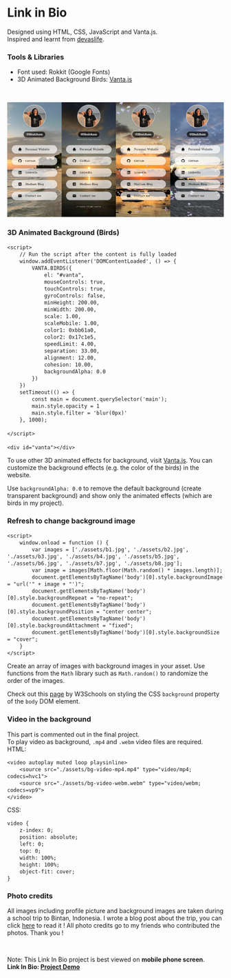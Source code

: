 # Link in Bio 
Designed using HTML, CSS, JavaScript and Vanta.js.  
Inspired and learnt from [devaslife](https://youtu.be/u71pHOyvBp0).  

### Tools & Libraries 
- Font used: Rokkit (Google Fonts)
- 3D Animated Background Birds: [Vanta.js](https://www.vantajs.com/)  
<br>

![Project Preview](./assets/project-preview/combined-preview.png)

### 3D Animated Background (Birds)
```
<script>
    // Run the script after the content is fully loaded 
    window.addEventListener('DOMContentLoaded', () => {
        VANTA.BIRDS({
            el: "#vanta",
            mouseControls: true,
            touchControls: true,
            gyroControls: false,
            minHeight: 200.00,
            minWidth: 200.00,
            scale: 1.00,
            scaleMobile: 1.00,
            color1: 0xbb61a0,
            color2: 0x17c1e5,
            speedLimit: 4.00,
            separation: 33.00,
            alignment: 12.00,
            cohesion: 10.00,
            backgroundAlpha: 0.0
        })
    })
    setTimeout(() => {
        const main = document.querySelector('main');
        main.style.opacity = 1
        main.style.filter = 'blur(0px)'
    }, 1000);

</script>

<div id="vanta"></div>
```
To use other 3D animated effects for background, visit [Vanta.js](https://www.vantajs.com/). You can customize the background effects (e.g. the color of the birds) in the website.  

Use ```backgroundAlpha: 0.0``` to remove the default background (create transparent background) and show only the animated effects (which are birds in my project). 

### Refresh to change background image 
```
<script>
    window.onload = function () {
        var images = ['./assets/b1.jpg', './assets/b2.jpg', './assets/b3.jpg', './assets/b4.jpg', './assets/b5.jpg', './assets/b6.jpg', './assets/b7.jpg', './assets/b8.jpg'];
        var image = images[Math.floor(Math.random() * images.length)];
        document.getElementsByTagName('body')[0].style.backgroundImage = "url('" + image + "')";
        document.getElementsByTagName('body')[0].style.backgroundRepeat = "no-repeat";
        document.getElementsByTagName('body')[0].style.backgroundPosition = "center center";
        document.getElementsByTagName('body')[0].style.backgroundAttachment = "fixed";
        document.getElementsByTagName('body')[0].style.backgroundSize = "cover";
    }
</script>
```
Create an array of images with background images in your asset. Use functions from the ```Math``` library such as ```Math.random()``` to randomize the order of the images.  

Check out this [page](https://www.w3schools.com/cssref/css3_pr_background.asp) by W3Schools on styling the CSS ```background``` property of the ```body``` DOM element. 

### Video in the background 
This part is commented out in the final project.   
To play video as background, ```.mp4``` and ```.webm``` video files are required.  
HTML: 
```
<video autoplay muted loop playsinline>
    <source src="./assets/bg-video-mp4.mp4" type="video/mp4; codecs=hvc1">
    <source src="./assets/bg-video-webm.webm" type="video/webm; codecs=vp9">
</video>
```
CSS: 
```
video {
    z-index: 0;
    position: absolute;
    left: 0;
    top: 0;
    width: 100%;
    height: 100%;
    object-fit: cover;
}
```

### Photo credits
All images including profile picture and background images are taken during a school trip to Bintan, Indonesia. I wrote a blog post about the trip, you can click [here](https://medium.com/@lihuicham/bintan-island-fdbcdcf94672) to read it !
All photo credits go to my friends who contributed the photos. Thank you ! 

<br>

Note: This Link In Bio project is best viewed on **mobile phone screen**.   
**Link In Bio: [Project Demo](https://lihuicham.github.io/linkinbio/)**



